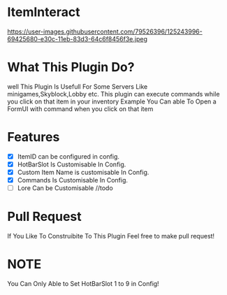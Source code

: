# ItemInteract
https://user-images.githubusercontent.com/79526396/125243996-69425680-e30c-11eb-83d3-64c6f8456f3e.jpeg

# What This Plugin Do?
well This Plugin Is Usefull For Some Servers Like minigames,Skyblock,Lobby
etc. This plugin can execute commands while you click on that item in your inventory
Example You Can able To Open a FormUI with command when you click on that item

# Features 
- [X] ItemID can be configured in config.
- [X] HotBarSlot Is Customisable In Config. 
- [X] Custom Item Name is customisable In Config.
- [X] Commands Is Customisable In Config.
- [ ] Lore Can be Customisable //todo

# Pull Request
If You Like To Construibite To This Plugin Feel free to make pull request!

# NOTE 
You Can Only Able to Set HotBarSlot 1 to 9 in Config!
